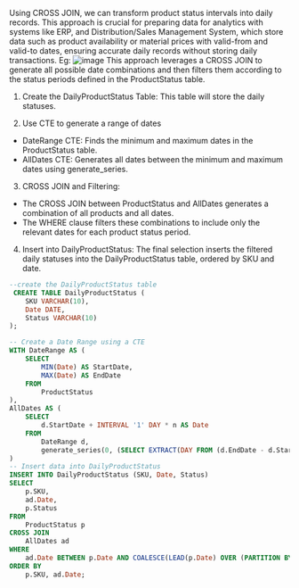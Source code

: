 Using CROSS JOIN, we can transform product status intervals into daily records. This approach is crucial for preparing data for analytics with systems like ERP, and Distribution/Sales Management System, which store data such as product availability or material prices with valid-from and valid-to dates, ensuring accurate daily records without storing daily transactions. 
Eg:
![image](https://github.com/aihtn2708/SQLinRealWorld/assets/17986030/b551809e-46f0-4893-b0b8-a8aa08a6f376)
This approach leverages a CROSS JOIN to generate all possible date combinations and then filters them according to the status periods defined in the ProductStatus table.


1. Create the DailyProductStatus Table: This table will store the daily statuses.

2. Use CTE to generate a range of dates
 - DateRange CTE: Finds the minimum and maximum dates in the ProductStatus table.
 - AllDates CTE: Generates all dates between the minimum and maximum dates using generate_series.

3. CROSS JOIN and Filtering:
 - The CROSS JOIN between ProductStatus and AllDates generates a combination of all products and all dates.
 - The WHERE clause filters these combinations to include only the relevant dates for each product status period.

4. Insert into DailyProductStatus: The final selection inserts the filtered daily statuses into the DailyProductStatus table, ordered by SKU and date.

```sql
--create the DailyProductStatus table
 CREATE TABLE DailyProductStatus (
    SKU VARCHAR(10),
    Date DATE,
    Status VARCHAR(10)
);

-- Create a Date Range using a CTE
WITH DateRange AS (
    SELECT 
        MIN(Date) AS StartDate,
        MAX(Date) AS EndDate
    FROM 
        ProductStatus
),
AllDates AS (
    SELECT
        d.StartDate + INTERVAL '1' DAY * n AS Date
    FROM
        DateRange d,
        generate_series(0, (SELECT EXTRACT(DAY FROM (d.EndDate - d.StartDate)))::int) AS t(n)
)
-- Insert data into DailyProductStatus
INSERT INTO DailyProductStatus (SKU, Date, Status)
SELECT 
    p.SKU, 
    ad.Date, 
    p.Status
FROM 
    ProductStatus p
CROSS JOIN 
    AllDates ad
WHERE 
    ad.Date BETWEEN p.Date AND COALESCE(LEAD(p.Date) OVER (PARTITION BY p.SKU ORDER BY p.Date) - INTERVAL '1' DAY, ad.Date)
ORDER BY 
    p.SKU, ad.Date;
```
